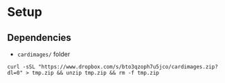 # Setup

## Dependencies

* `cardimages/` folder

```shell
curl -sSL "https://www.dropbox.com/s/bto3qzoph7u5jco/cardimages.zip?dl=0" > tmp.zip && unzip tmp.zip && rm -f tmp.zip
```
